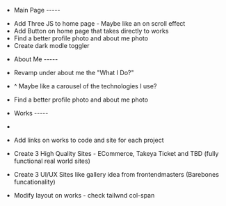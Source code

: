 - Main Page -----

* Add Three JS to home page - Maybe like an on scroll effect
* Add Button on home page that takes directly to works
* Find a better profile photo and about me photo
* Create dark modle toggler

- About Me -----

- Revamp under about me the "What I Do?"
- ^ Maybe like a carousel of the technologies I use?
- Find a better profile photo and about me photo

- Works -----
-
- Add links on works to code and site for each project
- Create 3 High Quality Sites - ECommerce, Takeya Ticket and TBD (fully functional real world sites)
- Create 3 UI/UX Sites like gallery idea from frontendmasters (Barebones funcationality)
- Modify layout on works - check tailwnd col-span
